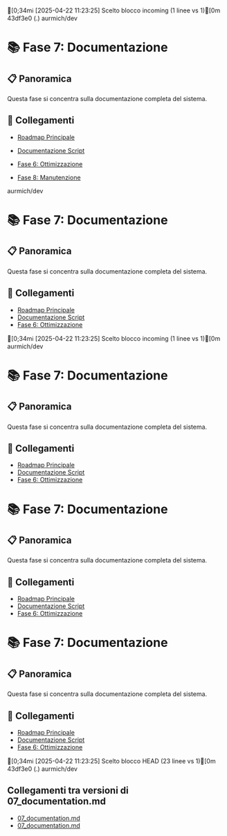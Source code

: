 



[0;34mℹ️ [2025-04-22 11:23:25] Scelto blocco incoming (1 linee vs 1)[0m
 43df3e0 (.)
aurmich/dev
# 📚 Fase 7: Documentazione

## 📋 Panoramica
Questa fase si concentra sulla documentazione completa del sistema.

## 🔄 Collegamenti
- [Roadmap Principale](../roadmap.md)
- [Documentazione Script](../project.md)
- [Fase 6: Ottimizzazione](../roadmap/06_optimization.md)


- [Fase 8: Manutenzione](../roadmap/08_maintenance.md) 

aurmich/dev
# 📚 Fase 7: Documentazione

## 📋 Panoramica
Questa fase si concentra sulla documentazione completa del sistema.

## 🔄 Collegamenti
- [Roadmap Principale](../roadmap.md)
- [Documentazione Script](../project.md)
- [Fase 6: Ottimizzazione](../roadmap/06_optimization.md)


[0;34mℹ️ [2025-04-22 11:23:25] Scelto blocco incoming (1 linee vs 1)[0m
aurmich/dev
# 📚 Fase 7: Documentazione

## 📋 Panoramica
Questa fase si concentra sulla documentazione completa del sistema.

## 🔄 Collegamenti
- [Roadmap Principale](../roadmap.md)
- [Documentazione Script](../project.md)
- [Fase 6: Ottimizzazione](../roadmap/06_optimization.md)


# 📚 Fase 7: Documentazione

## 📋 Panoramica
Questa fase si concentra sulla documentazione completa del sistema.

## 🔄 Collegamenti
- [Roadmap Principale](../roadmap.md)
- [Documentazione Script](../project.md)
- [Fase 6: Ottimizzazione](../roadmap/06_optimization.md)



# 📚 Fase 7: Documentazione

## 📋 Panoramica
Questa fase si concentra sulla documentazione completa del sistema.

## 🔄 Collegamenti
- [Roadmap Principale](../roadmap.md)
- [Documentazione Script](../project.md)
- [Fase 6: Ottimizzazione](../roadmap/06_optimization.md)

[0;34mℹ️ [2025-04-22 11:23:25] Scelto blocco HEAD (23 linee vs 1)[0m
 43df3e0 (.)
aurmich/dev

## Collegamenti tra versioni di 07_documentation.md
* [07_documentation.md](bashscripts/docs/roadmap/07_documentation.md)
* [07_documentation.md](docs/roadmap/07_documentation.md)

